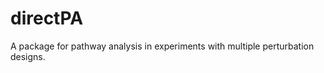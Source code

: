 directPA
========

A package for pathway analysis in experiments with multiple perturbation designs.
